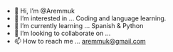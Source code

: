 - 👋 Hi, I’m @Aremmuk
- 👀 I’m interested in ... Coding and language learning.
- 🌱 I’m currently learning ... Spanish & Python
- 💞️ I’m looking to collaborate on ...
- 📫 How to reach me ... aremmuk@gmail.com
